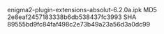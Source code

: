 enigma2-plugin-extensions-absolut-6.2.0a.ipk
MD5 2e8eaf2457183338b6db538437fc3993
SHA 89555bd9fc84faf498c2e73b49a23a56d3a0dc99

